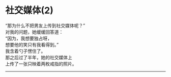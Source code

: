 # 社交媒体(2)

“那为什么不把男友上传到社交媒体呢？”
\
对我的问题，她缓缓回答道：
\
“因为，我想要独占呀，
\
想要他的笑只有我看得到。”
\
我含着勺子愣住了。
\
那之后过了半年，她的社交媒体上
\
上传了一张只映着两枚戒指的照片。
















---
